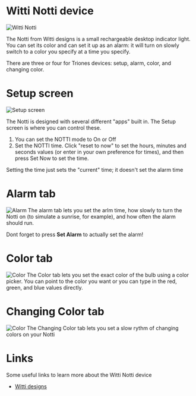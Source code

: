 ﻿# Witti Notti device

![Witti Notti](../DevicePictures/Witti_Notti-175.png)

The Notti from Witti designs is a small rechargeable desktop indicator light. You can set
its color and can set it up as an alarm: it will turn on slowly switch to a color you specify
at a time you specify.

There are three or four for Triones devices: setup, alarm, color, and changing color. 

# Setup screen
![Setup screen](../ScreenShots/Light_Witti_Notti_Setup.png)

The Notti is designed with several different "apps" built in. The Setup screen is where you can control these.

1. You can set the NOTTI mode to On or Off
2. Set the NOTTI time. Click "reset to now" to set the hours, minutes and seconds values (or enter in your own preference for times), and then press Set Now to set the time.

Setting the time just sets the "current" time; it doesn't set the alarm time

# Alarm tab
![Alarm](../ScreenShots/Light_Witti_Notti_Alarm.png)
The alarm tab lets you set the arlm time, how slowly to turn the Notti on (to simulate a sunrise, for example), and how often the alarm should run.

Dont forget to press **Set Alarm** to actually set the alarm!

# Color tab
![Color](../ScreenShots/Light_Witti_Notti_Color.png)
The Color tab lets you set the exact color of the bulb using a color picker. You can
point to the color you want or you can type in the red, green, and blue values directly.

# Changing Color tab
![Color](../ScreenShots/Light_Witti_Notti_Changing_Color.png)
The Changing Color tab lets you set a slow rythm of changing colors on your Notti


# Links
Some useful links to learn more about the Witti Notti device
* [Witti designs](https://www.wittidesign.com/products/notti)
